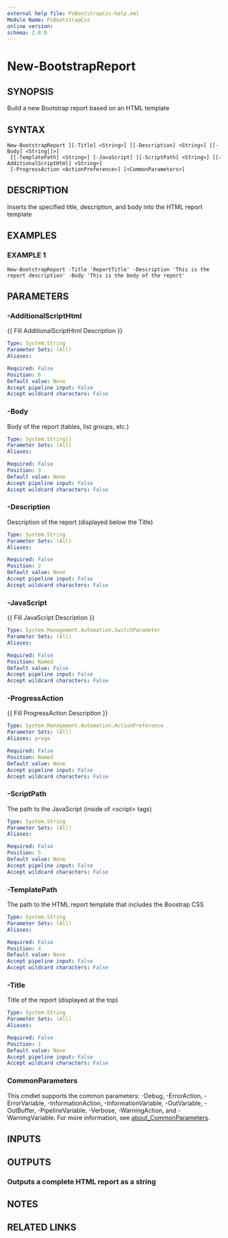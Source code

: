 ```yaml
---
external help file: PsBootstrapCss-help.xml
Module Name: PsBootstrapCss
online version:
schema: 2.0.0
---
```


# New-BootstrapReport

## SYNOPSIS
Build a new Bootstrap report based on an HTML template

## SYNTAX

```
New-BootstrapReport [[-Title] <String>] [[-Description] <String>] [[-Body] <String[]>]
 [[-TemplatePath] <String>] [-JavaScript] [[-ScriptPath] <String>] [[-AdditionalScriptHtml] <String>]
 [-ProgressAction <ActionPreference>] [<CommonParameters>]
```

## DESCRIPTION
Inserts the specified title, description, and body into the HTML report template

## EXAMPLES

### EXAMPLE 1
```
New-BootstrapReport -Title 'ReportTitle' -Description 'This is the report description' -Body 'This is the body of the report'
```

## PARAMETERS

### -AdditionalScriptHtml
{{ Fill AdditionalScriptHtml Description }}

```yaml
Type: System.String
Parameter Sets: (All)
Aliases:

Required: False
Position: 6
Default value: None
Accept pipeline input: False
Accept wildcard characters: False
```

### -Body
Body of the report (tables, list groups, etc.)

```yaml
Type: System.String[]
Parameter Sets: (All)
Aliases:

Required: False
Position: 3
Default value: None
Accept pipeline input: False
Accept wildcard characters: False
```

### -Description
Description of the report (displayed below the Title)

```yaml
Type: System.String
Parameter Sets: (All)
Aliases:

Required: False
Position: 2
Default value: None
Accept pipeline input: False
Accept wildcard characters: False
```

### -JavaScript
{{ Fill JavaScript Description }}

```yaml
Type: System.Management.Automation.SwitchParameter
Parameter Sets: (All)
Aliases:

Required: False
Position: Named
Default value: False
Accept pipeline input: False
Accept wildcard characters: False
```

### -ProgressAction
{{ Fill ProgressAction Description }}

```yaml
Type: System.Management.Automation.ActionPreference
Parameter Sets: (All)
Aliases: proga

Required: False
Position: Named
Default value: None
Accept pipeline input: False
Accept wildcard characters: False
```

### -ScriptPath
The path to the JavaScript (inside of \<script\> tags)

```yaml
Type: System.String
Parameter Sets: (All)
Aliases:

Required: False
Position: 5
Default value: None
Accept pipeline input: False
Accept wildcard characters: False
```

### -TemplatePath
The path to the HTML report template that includes the Boostrap CSS

```yaml
Type: System.String
Parameter Sets: (All)
Aliases:

Required: False
Position: 4
Default value: None
Accept pipeline input: False
Accept wildcard characters: False
```

### -Title
Title of the report (displayed at the top)

```yaml
Type: System.String
Parameter Sets: (All)
Aliases:

Required: False
Position: 1
Default value: None
Accept pipeline input: False
Accept wildcard characters: False
```

### CommonParameters
This cmdlet supports the common parameters: -Debug, -ErrorAction, -ErrorVariable, -InformationAction, -InformationVariable, -OutVariable, -OutBuffer, -PipelineVariable, -Verbose, -WarningAction, and -WarningVariable. For more information, see [about_CommonParameters](http://go.microsoft.com/fwlink/?LinkID=113216).

## INPUTS

## OUTPUTS

### Outputs a complete HTML report as a string
## NOTES

## RELATED LINKS
